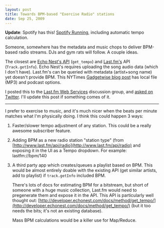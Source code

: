 ```yaml
---
layout: post
title: Towards BPM-based "Exercise Radio" stations
date: Sep 25, 2009
---
```


**Update**: Spotify has this! [Spotify Running](https://www.spotify.com/us/running/),
including automatic tempo calculation.

Someone, somewhere has the metadata and music chops to deliver BPM-based radio streams. DJs and gym rats will follow. A couple ideas.

The closest are [Echo Nest's API](http://developer.echonest.com/) (`get_tempo`) and [Last.fm's](http://www.last.fm/api) API (`Track.getInfo`). Echo Nest's requires uploading the song audio data (which I don't have). Last.fm's can be queried with metadata (artist+song name) yet doesn't provide BPM. This NYTimes [Gadgetwise blog post](http://gadgetwise.blogs.nytimes.com/2009/06/19/marathon-tech-review-music-you-can-run-to/) has local file (MP3) and podcast options.

I posted this to the [Last.fm Web Services](http://www.last.fm/group/Last.fm+Web+Services/forum/21604/_/568730) discussion group, and [asked on Twitter](http://twitter.com/troyd/status/4352076414). I'll update this post if something comes of it.

* * *

I prefer to exercise to music, and it's much nicer when the beats per minute matches what I'm physically doing. I think this could happen 3 ways:

1. Faster/slower tempo adjustment of any station. This could be a really awesome subscriber feature.

2. Adding BPM as a new radio station "station type" (from [http://www.last.fm/api/radio](http://www.last.fm/api/radio) and exposing it in the UI as a Tempo dropdown. For example: lastfm://bpm/140

3. A third party app which creates/queues a playlist based on BPM. This would be almost entirely doable with the existing API (get similar artists, add to playlist) if `track.getInfo` included BPM.

    There's lots of docs for estimating BPM for a bitstream, but short of someone with a huge music collection, Last.fm would need to pregenerate them and expose it in the API. This API is particularly well thought out: [http://developer.echonest.com/docs/method/get_tempo/](http://developer.echonest.com/docs/method/get_tempo/) (but it too needs the bits; it's not an existing database).

    Mass BPM calculations would be a killer use for Map/Reduce.
